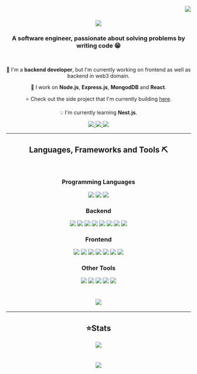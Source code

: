 <img align="right" src="https://visitor-badge.laobi.icu/badge?page_id=bilalwaheed099.bilalwaheed099" />

<h1 align="center">
  <img src="https://readme-typing-svg.demolab.com/?color=3d4757&font=Righteous&center=true&duration=3200&size=32&vCenter=true&width=500&height=70&lines=Hey!👋;I'm+Bilal." />
</h1>
<h3 align="center">A software engineer, passionate about solving problems by writing code 😁</h3>

<br/>

<div align="center">

   🚀 I'm a **backend developer**, but I'm currently working on frontend as well as backend in web3 domain.

   💯 I work on **Node.js**, **Express.js**, **MongodDB** and **React**.
   
   ⭐ Check out the side project that I'm currently building [here](https://bilalwaheed.projects/thelounge).

   💡 I'm currently learning **Nest.js**. 
  
</div>

<div align="center">
  <a href="mailto:bbilalwwaheed@gmail.com">
    <img src="https://img.shields.io/badge/Gmail-383838?style=for-the-badge&logo=gmail&logoColor=#c93c00"/>
  </a>
  <a href="https://www.linkedin.com/in/bbilalwaheed/" target="_blank">
    <img src="https://img.shields.io/badge/LinkedIn-0077B5?style=for-the-badge&logo=linkedin&logoColor=white"/>
  </a>
  <a href="https://bilalwaheed.xyz" target="_blank">
    <img src="https://img.shields.io/badge/Portfolio-255E63?style=for-the-badge&logo=About.me&logoColor=white"/>
  </a>
</div>

<hr />

<h2 align="center">Languages, Frameworks and Tools ⛏️</h2>

<br />

<h3 align="center">Programming Languages</h3>

<div align="center">
  <img src="https://img.shields.io/badge/JavaScript-323330?style=for-the-badge&logo=javascript&logoColor=F7DF1E"/>
  <img src="https://img.shields.io/badge/TypeScript-007ACC?style=for-the-badge&logo=typescript&logoColor=white"/>
  <img src="https://img.shields.io/badge/Python-FFD43B?style=for-the-badge&logo=python&logoColor=blue" />
</div>

<h3 align="center">Backend</h3>

<div align="center">
  <img src="https://img.shields.io/badge/Node%20js-339933?style=for-the-badge&logo=nodedotjs&logoColor=white" />
  <img src="https://img.shields.io/badge/Express%20js-000000?style=for-the-badge&logo=express&logoColor=white" />
  <img src="https://img.shields.io/badge/MongoDB-4EA94B?style=for-the-badge&logo=mongodb&logoColor=white" />
  <img src="https://img.shields.io/badge/MySQL-005C84?style=for-the-badge&logo=mysql&logoColor=white" />
  <img src="https://img.shields.io/badge/Prisma-3982CE?style=for-the-badge&logo=Prisma&logoColor=white" />
  <img src=" https://img.shields.io/badge/nestjs-E0234E?style=for-the-badge&logo=nestjs&logoColor=white" />
  <img src="https://img.shields.io/badge/typeorm-00A95C?style=for-the-badge&logo=linode&logoColor=black" />
  <img src="https://img.shields.io/badge/firebase-ffca28?style=for-the-badge&logo=firebase&logoColor=black" />
</div>

<h3 align="center">Frontend</h3>

<div align="center">
  <img src="https://img.shields.io/badge/HTML5-E34F26?style=for-the-badge&logo=html5&logoColor=white" />
  <img src="https://img.shields.io/badge/CSS3-1572B6?style=for-the-badge&logo=css3&logoColor=white" />
  <img src="https://img.shields.io/badge/Tailwind_CSS-38B2AC?style=for-the-badge&logo=tailwind-css&logoColor=white" />
  <img src="https://img.shields.io/badge/React-20232A?style=for-the-badge&logo=react&logoColor=61DAFB" />
  <img src="https://img.shields.io/badge/next%20js-000000?style=for-the-badge&logo=nextdotjs&logoColor=white" />
  <img src="https://img.shields.io/badge/Redux-593D88?style=for-the-badge&logo=redux&logoColor=white" />
  <img src="https://img.shields.io/badge/Svelte-4A4A55?style=for-the-badge&logo=svelte&logoColor=FF3E00" />
  
</div>

<h3 align="center">Other Tools</h3>

<div align="center">
    <img src="https://img.shields.io/badge/Amazon_AWS-FF9900?style=for-the-badge&logo=amazonaws&logoColor=white" />
  <img src="https://img.shields.io/badge/GIT-E44C30?style=for-the-badge&logo=git&logoColor=white" />
  <img src="https://img.shields.io/badge/Webpack-8DD6F9?style=for-the-badge&logo=Webpack&logoColor=white" />
  <img src="https://img.shields.io/badge/Vercel-000000?style=for-the-badge&logo=vercel&logoColor=white" />
  <img src="https://img.shields.io/badge/Docker-2CA5E0?style=for-the-badge&logo=docker&logoColor=white" />
</div>

<h1 align="center">
  <img src="https://readme-typing-svg.demolab.com/?color=E44C30&font=Righteous&center=true&duration=2800&size=20&vCenter=true&width=560&height=70&lines=Always+learning...;or...;...building+new+things+🚀" />
</h1>

<hr />

<h2 align="center">⭐Stats</h2>

<div align="center">
  <img src="https://readme-stats-one-lac.vercel.app?user=bilalwaheed099" />
</div>

<h1 align="center">
  <img src="https://readme-typing-svg.demolab.com/?color=3d4757&font=Righteous&center=true&duration=4200&size=32&vCenter=true&width=500&height=70&lines=Thank+you+for+reading+this!;Drop+me+a+message+on+LinkedIn...;...or+shoot+an+email!;" />
</h1>

